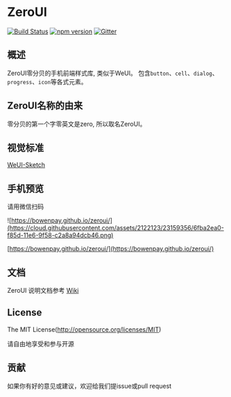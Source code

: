 ZeroUI
======

[![Build Status](https://travis-ci.org/bowenpay/zeroui.svg?branch=master)](https://travis-ci.org/bowenpay/zeroui)
[![npm version](https://img.shields.io/npm/v/zeroui.svg)](https://www.npmjs.org/package/zeroui)
[![Gitter](https://badges.gitter.im/bowenpay/zeroui.svg)](https://gitter.im/bowenpay/zeroui?utm_source=badge&utm_medium=badge&utm_campaign=pr-badge)

## 概述
ZeroUI零分贝的手机前端样式库, 类似于WeUI。
包含`button`、`cell`、`dialog`、 `progress`、`icon`等各式元素。

## ZeroUI名称的由来
零分贝的第一个字零英文是zero, 所以取名ZeroUI。

## 视觉标准

[WeUI-Sketch](https://github.com/bowenpay/zeroui-sketch)

## 手机预览

请用微信扫码

![https://bowenpay.github.io/zeroui/](https://cloud.githubusercontent.com/assets/2122123/23159356/6fba2ea0-f85d-11e6-9f58-c2a8a94dcb46.png)

[https://bowenpay.github.io/zeroui/](https://bowenpay.github.io/zeroui/)

## 文档

ZeroUI 说明文档参考 [Wiki](https://github.com/bowenpay/zeroui/wiki)

## License
The MIT License(http://opensource.org/licenses/MIT)

请自由地享受和参与开源

## 贡献

如果你有好的意见或建议，欢迎给我们提issue或pull request

